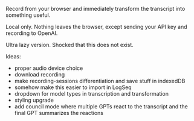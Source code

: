 Record from your browser and immediately transform the transcript into something useful.

Local only. Nothing leaves the browser, except sending your API key and recording to OpenAI.

Ultra lazy version. Shocked that this does not exist.

Ideas:

- proper audio device choice
- download recording
- make recording-sessions differentiation and save stuff in indexedDB
- somehow make this easier to import in LogSeq
- dropdown for model types in transcription and transformation
- styling upgrade
- add council mode where multiple GPTs react to the transcript and the final GPT summarizes the reactions
